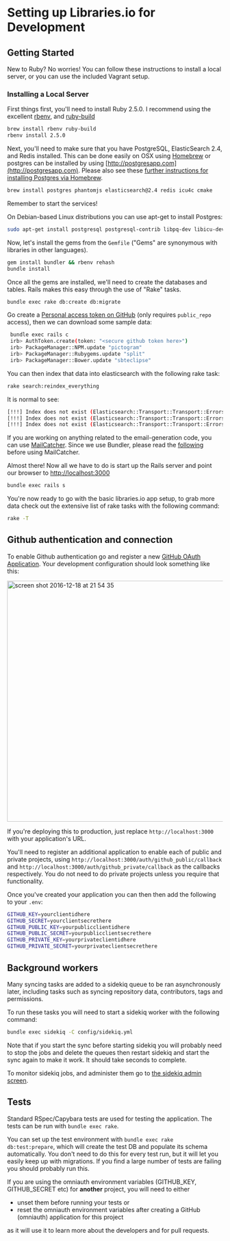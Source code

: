 # Setting up Libraries.io for Development

## Getting Started

New to Ruby? No worries! You can follow these instructions to install a local server, or you can use the included Vagrant setup.

### Installing a Local Server

First things first, you'll need to install Ruby 2.5.0. I recommend using the excellent [rbenv](https://github.com/rbenv/rbenv),
and [ruby-build](https://github.com/rbenv/ruby-build)

```bash
brew install rbenv ruby-build
rbenv install 2.5.0
```

Next, you'll need to make sure that you have PostgreSQL, ElasticSearch 2.4, and Redis installed. This can be done easily on OSX using [Homebrew](http://mxcl.github.io/homebrew/) or postgres can be installed by using [http://postgresapp.com](http://postgresapp.com). Please also see these [further instructions for installing Postgres via Homebrew](http://www.mikeball.us/blog/setting-up-postgres-with-homebrew/).

```bash
brew install postgres phantomjs elasticsearch@2.4 redis icu4c cmake
```

Remember to start the services!

On Debian-based Linux distributions you can use apt-get to install Postgres:

```bash
sudo apt-get install postgresql postgresql-contrib libpq-dev libicu-dev
```

Now, let's install the gems from the `Gemfile` ("Gems" are synonymous with libraries in other
languages).

```bash
gem install bundler && rbenv rehash
bundle install
```

Once all the gems are installed, we'll need to create the databases and
tables. Rails makes this easy through the use of "Rake" tasks.

```bash
bundle exec rake db:create db:migrate
```

Go create a [Personal access token on GitHub](https://help.github.com/articles/creating-an-access-token-for-command-line-use/) (only requires `public_repo` access), then we can download some sample data:

```sh
 bundle exec rails c
 irb> AuthToken.create(token: "<secure github token here>")
 irb> PackageManager::NPM.update "pictogram"
 irb> PackageManager::Rubygems.update "split"
 irb> PackageManager::Bower.update "sbteclipse"
```

You can then index that data into elasticsearch with the following rake task:

```bash
rake search:reindex_everything
```

It is normal to see:

```bash
[!!!] Index does not exist (Elasticsearch::Transport::Transport::Errors::NotFound)
[!!!] Index does not exist (Elasticsearch::Transport::Transport::Errors::NotFound)
[!!!] Index does not exist (Elasticsearch::Transport::Transport::Errors::NotFound)
```

If you are working on anything related to the email-generation code, you can use [MailCatcher](https://github.com/sj26/mailcatcher).
Since we use Bundler, please read the [following](https://github.com/sj26/mailcatcher#bundler) before using MailCatcher.

Almost there! Now all we have to do is start up the Rails server and point
our browser to <http://localhost:3000>

```bash
bundle exec rails s
```

You're now ready to go with the basic libraries.io app setup, to grab more data check out the extensive list of rake tasks with the following command:

```bash
rake -T
```

## Github authentication and connection

To enable Github authentication go and register a new [GitHub OAuth Application](https://github.com/settings/applications/new). Your development configuration should look something like this:

<img width="561" alt="screen shot 2016-12-18 at 21 54 35" src="https://cloud.githubusercontent.com/assets/564113/21299762/a7bfaace-c56c-11e6-834c-ff893f79cec3.png">

If you're deploying this to production, just replace `http://localhost:3000` with your application's URL.

You'll need to register an additional application to enable each of public and private projects, using `http://localhost:3000/auth/github_public/callback` and `http://localhost:3000/auth/github_private/callback` as the callbacks respectively. You do not need to do private projects unless you require that functionality.

Once you've created your application you can then then add the following to your `.env`:

```bash
GITHUB_KEY=yourclientidhere
GITHUB_SECRET=yourclientsecrethere
GITHUB_PUBLIC_KEY=yourpublicclientidhere
GITHUB_PUBLIC_SECRET=yourpublicclientsecrethere
GITHUB_PRIVATE_KEY=yourprivateclientidhere
GITHUB_PRIVATE_SECRET=yourprivateclientsecrethere
```

## Background workers

Many syncing tasks are added to a sidekiq queue to be ran asynchronously later, including tasks such as syncing repository data, contributors, tags and permissions.

To run these tasks you will need to start a sidekiq worker with the following command:

```bash
bundle exec sidekiq -C config/sidekiq.yml
```

Note that if you start the sync before starting sidekiq you will probably need to stop the jobs and delete the queues then restart sidekiq and start the sync again to make it work. It should take seconds to complete.

To monitor sidekiq jobs, and administer them go to [the sidekiq admin screen](http://localhost:3000/sidekiq/).

## Tests

Standard RSpec/Capybara tests are used for testing the application. The tests can be run with `bundle exec rake`.

You can set up the test environment with `bundle exec rake db:test:prepare`, which will create the test DB and populate its schema automatically. You don't need to do this for every test run, but it will let you easily keep up with migrations. If you find a large number of tests are failing you should probably run this.

If you are using the omniauth environment variables
(GITHUB_KEY, GITHUB_SECRET etc)
for **another** project, you will need to either
 * unset them before running your tests or
 * reset the omniauth environment variables after creating a GitHub (omniauth) application for this project

as it will use it to learn more about the developers and for pull requests.
